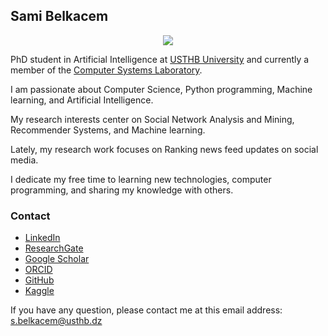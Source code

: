 ## Sami Belkacem

<p align="center"> <img src="https://avatars1.githubusercontent.com/u/33413333?s=460&u=d80b53345a329cc365bbbc1d23348cf027a783db&v=4"> </p>

PhD student in Artificial Intelligence at [USTHB University](https://www.usthb.dz/en) and currently a member of the [Computer Systems Laboratory](https://www.lsi.usthb.dz/).

I am passionate about Computer Science, Python programming, Machine learning, and Artificial Intelligence.

My research interests center on Social Network Analysis and Mining, Recommender Systems, and Machine learning.

Lately, my research work focuses on Ranking news feed updates on social media.

I dedicate my free time to learning new technologies, computer programming, and sharing my knowledge with others.

### Contact

- [LinkedIn](https://dz.linkedin.com/in/sami-belkacem-364720a5)
- [ResearchGate](https://www.researchgate.net/profile/Sami_Belkacem)
- [Google Scholar](https://scholar.google.fr/citations?user=b4KNt4cAAAAJ&hl=fr)
- [ORCID](https://orcid.org/0000-0002-7259-9054)
- [GitHub](https://github.com/SamBelkacem)
- [Kaggle](https://www.kaggle.com/sambelkacem)

If you have any question, please contact me at this email address: s.belkacem@usthb.dz
